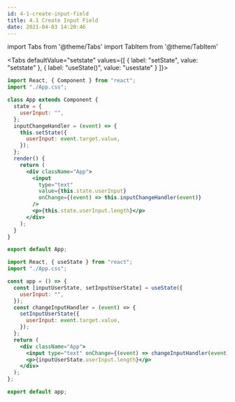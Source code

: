 ```yaml
---
id: 4-1-create-input-field
title: 4.1 Create Input Field
date: 2021-04-03 14:20:46
---
```


import Tabs from '@theme/Tabs'
import TabItem from '@theme/TabItem'

<Tabs defaultValue="setstate" values={[
    { label: "setState", value: "setstate" },
    { label: "useState()", value: "usestate" }
]}>
<TabItem value="setstate">

```jsx
import React, { Component } from "react";
import "./App.css";

class App extends Component {
  state = {
    userInput: "",
  };
  inputChangeHandler = (event) => {
    this.setState({
      userInput: event.target.value,
    });
  };
  render() {
    return (
      <div className="App">
        <input
          type="text"
          value={this.state.userInput}
          onChange={(event) => this.inputChangeHandler(event)}
        />
        <p>{this.state.userInput.length}</p>
      </div>
    );
  }
}

export default App;
```

</TabItem>

<TabItem value="usestate">

```jsx
import React, { useState } from "react";
import "./App.css";

const app = () => {
  const [inputUserState, setInputUserState] = useState({
    userInput: "",
  });
  const changeInputHandler = (event) => {
    setInputUserState({
      userInput: event.target.value,
    });
  };
  return (
    <div className="App">
      <input type="text" onChange={(event) => changeInputHandler(event)} />
      <p>{inputUserState.userInput.length}</p>
    </div>
  );
};

export default app;
```

</TabItem>
</Tabs>
